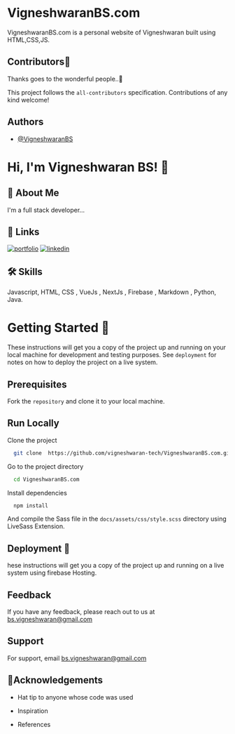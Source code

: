 
# VigneshwaranBS.com

VigneshwaranBS.com is a personal website of Vigneshwaran built using HTML,CSS,JS.


## Contributors💫

Thanks goes to the wonderful people..💖



This project follows the `all-contributors` specification. Contributions of any kind welcome!



## Authors

- [@VigneshwaranBS](https://github.com/vigneshwaran-tech)






# Hi, I'm Vigneshwaran BS! 👋


## 🚀 About Me
I'm a full stack developer...


## 🔗 Links
[![portfolio](https://img.shields.io/badge/my_portfolio-000?style=for-the-badge&logo=ko-fi&logoColor=white)](https://github.com/vigneshwaran-tech/VigneshwaranBS.com)
[![linkedin](https://img.shields.io/badge/linkedin-0A66C2?style=for-the-badge&logo=linkedin&logoColor=white)](https://www.linkedin.com/in/vigneshwaranbs/)


## 🛠 Skills
Javascript, HTML, CSS , VueJs , NextJs , Firebase , Markdown , Python,
Java.


# Getting Started 👋

These instructions will get you a copy of the project up and running on your local machine for development and testing purposes. See `deployment` for notes on how to deploy the project on a live system.

## Prerequisites

Fork the `repository` and clone it to your local machine.




## Run Locally

Clone the project

```bash
  git clone  https://github.com/vigneshwaran-tech/VigneshwaranBS.com.git
```

Go to the project directory

```bash
  cd VigneshwaranBS.com
```

Install dependencies

```bash
  npm install
```

And compile the Sass file in the `docs/assets/css/style.scss` directory using LiveSass Extension.




## Deployment 🚀
hese instructions will get you a copy of the project up and running on a live system using firebase Hosting.
## Feedback

If you have any feedback, please reach out to us at bs.vigneshwaran@gmail.com


## Support

For support, email bs.vigneshwaran@gmail.com


## 🎉Acknowledgements

- Hat tip to anyone whose code was used

- Inspiration

- References
